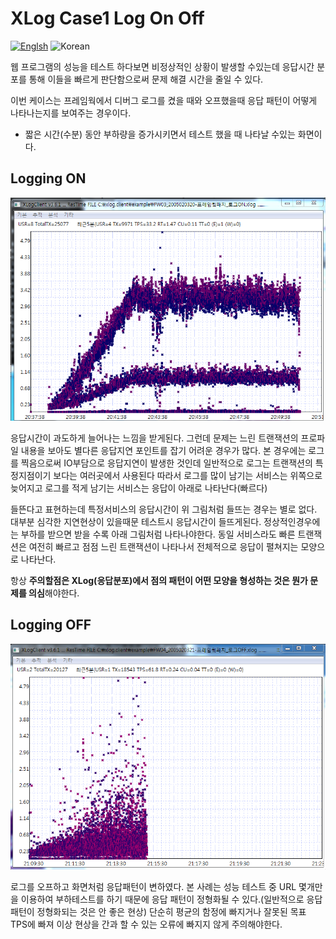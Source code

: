 # XLog Case1 Log On Off
[![Englsh](https://img.shields.io/badge/language-English-red.svg)](XLogCase1LogOnOff.md) ![Korean](https://img.shields.io/badge/language-Korean-blue.svg)

웹 프로그램의 성능을 테스트 하다보면 비정상적인 상황이 발생할 수있는데
응답시간 분포를 통해 이들을 빠르게 판단함으로써 문제 해결 시간을 줄일 수 있다.

이번 케이스는 프레임웍에서 디버그 로그를 켰을 때와 오프했을때 응답 패턴이 어떻게 나타나는지를 보여주는 경우이다.

* 짧은 시간(수분) 동안 부하량을 증가시키면서 테스트 했을 때 나타날 수있는 화면이다.


## Logging ON
![Log On](../img/client/xlog_log_on_case.png)

응답시간이 과도하게 늘어나는 느낌을 받게된다. 그런데 문제는 느린 트랜잭션의 프로파일 내용을 보아도 별다른 응답지연 포인트를 잡기 어려운 경우가 많다. 본 경우에는 로그를 찍음으로써 IO부담으로 응답지연이 발생한 것인데 일반적으로 로그는 트랜잭션의 특정지점이기 보다는
여러곳에서 사용된다 따라서 로그를 많이 남기는 서비스는 위쪽으로 늦어지고 로그를 적게 남기는 서비스는 응답이 아래로 나타난다(빠르다)

들뜬다고 표현하는데 특정서비스의 응답시간이 위 그림처럼 들뜨는 경우는 별로 없다. 대부분 심각한 지연현상이 있을때문
테스트시 응답시간이 들뜨게된다. 정상적인경우에는 부하를 받으면 받을 수록 아래 그림처럼 나타나야한다.
동일 서비스라도 빠른 트랜잭션은 여전히 빠르고 점점 느린 트랜잭션이 나타나서 전체적으로 응답이 펼쳐지는 모양으로 나타난다.

항상 **주의할점은 XLog(응답분포)에서 점의 패턴이 어떤 모양을 형성하는 것은 뭔가 문제를 의심**해야한다.

## Logging OFF
![Log Off](../img/client/xlog_log_off_case.png)

로그를 오프하고 화면처럼 응답패턴이 변하였다.
본 사례는 성능 테스트 중 URL 몇개만을 이용하여 부하테스트를 하기 때문에 응답 패턴이 정형화될 수 있다.(일반적으로 응답패턴이 정형화되는 것은 안 좋은 현상)
단순히 평균의 함정에 빠지거나 잘못된 목표 TPS에 빠져 이상 현상을 간과 할 수 있는 오류에 빠지지 않게 주의해야한다.
